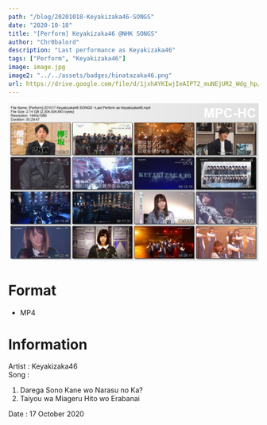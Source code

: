 ```yaml
---
path: "/blog/20201018-Keyakizaka46-SONGS"
date: "2020-10-18"
title: "[Perform] Keyakizaka46 @NHK SONGS"
author: "Chr0balord"
description: "Last performance as Keyakizaka46"
tags: ["Perform", "Keyakizaka46"]
image: image.jpg
image2: "../../assets/badges/hinatazaka46.png"
url: https://drive.google.com/file/d/1jxhAYKIwjIeAIPT2_muNEjUR2_Wdg_hp/view?usp=sharing
---
```


![Keyakizaka46 SONGS Episode 552](./image.jpg)

# Format

- MP4

# Information

Artist : Keyakizaka46 <br/>
Song :

1. Darega Sono Kane wo Narasu no Ka?
2. Taiyou wa Miageru Hito wo Erabanai <br>

Date : 17 October 2020 <br/>
